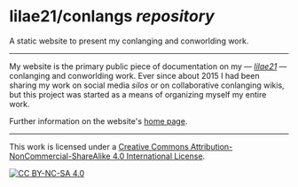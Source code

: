 # lilae21/conlangs *repository*
A static website to present my conlanging and conworlding work.

***

My website is the primary public piece of documentation on my — *[lilae21](https://github.com/lilae21/lilae21/blob/main/README.md)* — conlanging and conworlding work. Ever since about 2015 I had been sharing my work on social media *silos* or on collaborative conlanging wikis, but this project was started as a means of organizing myself my entire work.

Further information on the website's [home page](https://lilae21.github.io/conlangs/index.htm).

***

This work is licensed under a
[Creative Commons Attribution-NonCommercial-ShareAlike 4.0 International License][cc-by-nc-sa].

[![CC BY-NC-SA 4.0][cc-by-nc-sa-image]][cc-by-nc-sa]

[cc-by-nc-sa]: http://creativecommons.org/licenses/by-nc-sa/4.0/
[cc-by-nc-sa-image]: https://licensebuttons.net/l/by-nc-sa/4.0/88x31.png
[cc-by-nc-sa-shield]: https://img.shields.io/badge/License-CC%20BY--NC--SA%204.0-lightgrey.svg
